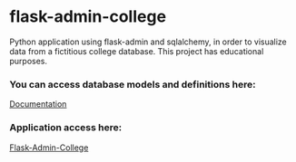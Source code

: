 # flask-admin-college
Python application using flask-admin and sqlalchemy, in order to visualize data from a fictitious college database. This project has educational purposes.

### You can access database models and definitions here:
[Documentation](https://drive.google.com/drive/folders/1qbRwUv1M9sXJxlJcgzcJZCe1X4-Rr7hy?usp=sharing)

### Application access here:
[Flask-Admin-College](https://flask-admin-college.herokuapp.com/)
